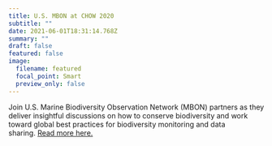 ```yaml
---
title: U.S. MBON at CHOW 2020
subtitle: ""
date: 2021-06-01T18:31:14.768Z
summary: ""
draft: false
featured: false
image:
  filename: featured
  focal_point: Smart
  preview_only: false
---
```

Join U.S. Marine Biodiversity Observation Network (MBON) partners as they deliver insightful discussions on how to conserve biodiversity and work toward global best practices for biodiversity monitoring and data sharing. [Read more here.](https://marinesanctuary.org/capitol-hill-ocean-week/)